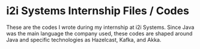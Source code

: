 # i2i Systems Internship Files / Codes

These are the codes I wrote during my internship at i2i Systems. Since Java was the main language the company used, these codes are shaped around Java and specific technologies as Hazelcast, Kafka, and Akka.

